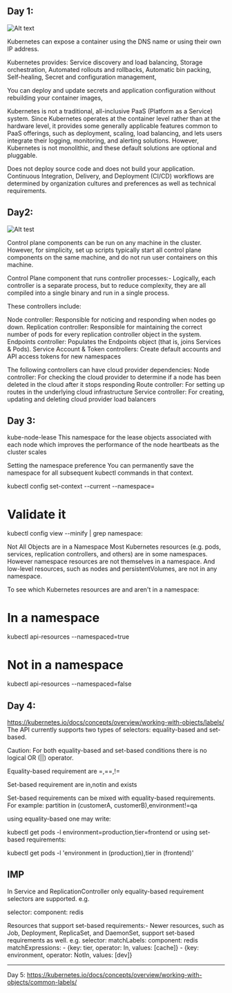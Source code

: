 Day 1: 
---
![Alt text](https://d33wubrfki0l68.cloudfront.net/26a177ede4d7b032362289c6fccd448fc4a91174/eb693/images/docs/container_evolution.svg)

Kubernetes can expose a container using the DNS name or using their own IP address.

Kubernetes provides: Service discovery and load balancing, Storage orchestration, Automated rollouts and rollbacks, Automatic bin packing, Self-healing, Secret and configuration management,

You can deploy and update secrets and application configuration without rebuilding your container images, 

Kubernetes is not a traditional, all-inclusive PaaS (Platform as a Service) system. Since Kubernetes operates at the container level rather than at the hardware level, it provides some generally applicable features common to PaaS offerings, such as deployment, scaling, load balancing, and lets users integrate their logging, monitoring, and alerting solutions. However, Kubernetes is not monolithic, and these default solutions are optional and pluggable.

Does not deploy source code and does not build your application. Continuous Integration, Delivery, and Deployment (CI/CD) workflows are determined by organization cultures and preferences as well as technical requirements.

Day2:
---
![Alt test](https://d33wubrfki0l68.cloudfront.net/7016517375d10c702489167e704dcb99e570df85/7bb53/images/docs/components-of-kubernetes.png)

Control plane components can be run on any machine in the cluster. However, for simplicity, set up scripts typically start all control plane components on the same machine, and do not run user containers on this machine.

Control Plane component that runs controller processes:- 
Logically, each controller is a separate process, but to reduce complexity, they are all compiled into a single binary and run in a single process.

These controllers include:

Node controller: Responsible for noticing and responding when nodes go down.
Replication controller: Responsible for maintaining the correct number of pods for every replication controller object in the system.
Endpoints controller: Populates the Endpoints object (that is, joins Services & Pods).
Service Account & Token controllers: Create default accounts and API access tokens for new namespaces

The following controllers can have cloud provider dependencies:
Node controller: For checking the cloud provider to determine if a node has been deleted in the cloud after it stops responding
Route controller: For setting up routes in the underlying cloud infrastructure
Service controller: For creating, updating and deleting cloud provider load balancers

Day 3:
---
kube-node-lease This namespace for the lease objects associated with each node which improves the performance of the node heartbeats as the cluster scales

Setting the namespace preference
You can permanently save the namespace for all subsequent kubectl commands in that context.

kubectl config set-context --current --namespace=<insert-namespace-name-here>
# Validate it
kubectl config view --minify | grep namespace:
  
Not All Objects are in a Namespace
Most Kubernetes resources (e.g. pods, services, replication controllers, and others) are in some namespaces. However namespace resources are not themselves in a namespace. And low-level resources, such as nodes and persistentVolumes, are not in any namespace.

To see which Kubernetes resources are and aren't in a namespace:

# In a namespace
kubectl api-resources --namespaced=true

# Not in a namespace
kubectl api-resources --namespaced=false


Day 4:
---
https://kubernetes.io/docs/concepts/overview/working-with-objects/labels/
The API currently supports two types of selectors: equality-based and set-based.

Caution: For both equality-based and set-based conditions there is no logical OR (||) operator.

Equality-based requirement are =,==,!=

Set-based requirement are in,notin and exists

Set-based requirements can be mixed with equality-based requirements.
For example: partition in (customerA, customerB),environment!=qa

using equality-based one may write:

kubectl get pods -l environment=production,tier=frontend
or using set-based requirements:

kubectl get pods -l 'environment in (production),tier in (frontend)'


IMP
---
In Service and ReplicationController only equality-based requirement selectors are supported.
e.g. 

selector:
    component: redis
    
Resources that support set-based requirements:-
Newer resources, such as Job, Deployment, ReplicaSet, and DaemonSet, support set-based requirements as well.
e.g.
selector:
  matchLabels:
    component: redis
  matchExpressions:
    - {key: tier, operator: In, values: [cache]}
    - {key: environment, operator: NotIn, values: [dev]}
    
---
Day 5:
https://kubernetes.io/docs/concepts/overview/working-with-objects/common-labels/











